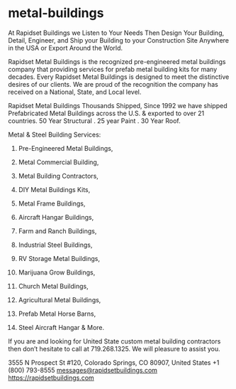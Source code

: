 # metal-buildings
At Rapidset Buildings we Listen to Your Needs Then Design Your Building, Detail, Engineer, and Ship your Building to your Construction Site Anywhere in the USA or Export Around the World.

Rapidset Metal Buildings is the recognized pre-engineered metal buildings company that providing services for prefab metal building kits for many decades. Every Rapidset Metal Buildings is designed to meet the distinctive desires of our clients. We are proud of the recognition the company has received on a National, State, and Local level.

Rapidset Metal Buildings Thousands Shipped, Since 1992 we have shipped Prefabricated Metal Buildings across the U.S. & exported to over 21 countries. 50 Year Structural . 25 year Paint . 30 Year Roof.

Metal & Steel Building Services:
1.    Pre-Engineered Metal Buildings,

2.    Metal Commercial Building,

3.    Metal Building Contractors,

4.    DIY Metal Buildings Kits,

5.    Metal Frame Buildings,

6.    Aircraft Hangar Buildings,

8.    Farm and Ranch Buildings,

8.    Industrial Steel Buildings,

10.   RV Storage Metal Buildings,

11.   Marijuana Grow Buildings,

12.   Church Metal Buildings,

13.   Agricultural Metal Buildings,	

14.   Prefab Metal Horse Barns,	

15.   Steel Aircraft Hangar & More.

If you are and looking for United State custom metal building contractors then don’t hesitate to call at 719.268.1325.  We will pleasure to assist you.

3555 N Prospect St #120,
Colorado Springs, CO 80907, United States
+1 (800) 793-8555
messages@rapidsetbuildings.com
https://rapidsetbuildings.com
